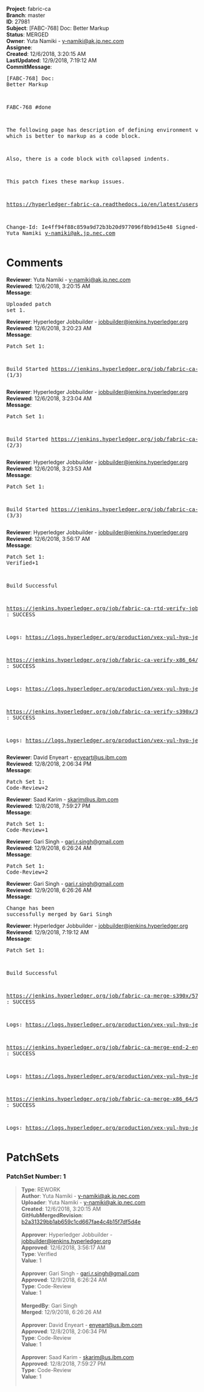 <strong>Project</strong>: fabric-ca<br><strong>Branch</strong>: master<br><strong>ID</strong>: 27981<br><strong>Subject</strong>: [FABC-768] Doc: Better Markup<br><strong>Status</strong>: MERGED<br><strong>Owner</strong>: Yuta Namiki - y-namiki@ak.jp.nec.com<br><strong>Assignee</strong>:<br><strong>Created</strong>: 12/6/2018, 3:20:15 AM<br><strong>LastUpdated</strong>: 12/9/2018, 7:19:12 AM<br><strong>CommitMessage</strong>:<br><pre>[FABC-768] Doc: Better Markup

FABC-768 #done

The following page has description of defining environment variables,
which is better to markup as a code block.

Also, there is a code block with collapsed indents.

This patch fixes these markup issues.

https://hyperledger-fabric-ca.readthedocs.io/en/latest/users-guide.html#hsm

Change-Id: Ie4ff94f88c859a9d72b3b20d977096f8b9d15e48
Signed-off-by: Yuta Namiki <y-namiki@ak.jp.nec.com>
</pre><h1>Comments</h1><strong>Reviewer</strong>: Yuta Namiki - y-namiki@ak.jp.nec.com<br><strong>Reviewed</strong>: 12/6/2018, 3:20:15 AM<br><strong>Message</strong>: <pre>Uploaded patch set 1.</pre><strong>Reviewer</strong>: Hyperledger Jobbuilder - jobbuilder@jenkins.hyperledger.org<br><strong>Reviewed</strong>: 12/6/2018, 3:20:23 AM<br><strong>Message</strong>: <pre>Patch Set 1:

Build Started https://jenkins.hyperledger.org/job/fabric-ca-verify-s390x/3581/ (1/3)</pre><strong>Reviewer</strong>: Hyperledger Jobbuilder - jobbuilder@jenkins.hyperledger.org<br><strong>Reviewed</strong>: 12/6/2018, 3:23:04 AM<br><strong>Message</strong>: <pre>Patch Set 1:

Build Started https://jenkins.hyperledger.org/job/fabric-ca-rtd-verify-job/215/ (2/3)</pre><strong>Reviewer</strong>: Hyperledger Jobbuilder - jobbuilder@jenkins.hyperledger.org<br><strong>Reviewed</strong>: 12/6/2018, 3:23:53 AM<br><strong>Message</strong>: <pre>Patch Set 1:

Build Started https://jenkins.hyperledger.org/job/fabric-ca-verify-x86_64/3479/ (3/3)</pre><strong>Reviewer</strong>: Hyperledger Jobbuilder - jobbuilder@jenkins.hyperledger.org<br><strong>Reviewed</strong>: 12/6/2018, 3:56:17 AM<br><strong>Message</strong>: <pre>Patch Set 1: Verified+1

Build Successful 

https://jenkins.hyperledger.org/job/fabric-ca-rtd-verify-job/215/ : SUCCESS

Logs: https://logs.hyperledger.org/production/vex-yul-hyp-jenkins-3/fabric-ca-rtd-verify-job/215

https://jenkins.hyperledger.org/job/fabric-ca-verify-x86_64/3479/ : SUCCESS

Logs: https://logs.hyperledger.org/production/vex-yul-hyp-jenkins-3/fabric-ca-verify-x86_64/3479

https://jenkins.hyperledger.org/job/fabric-ca-verify-s390x/3581/ : SUCCESS

Logs: https://logs.hyperledger.org/production/vex-yul-hyp-jenkins-3/fabric-ca-verify-s390x/3581</pre><strong>Reviewer</strong>: David Enyeart - enyeart@us.ibm.com<br><strong>Reviewed</strong>: 12/8/2018, 2:06:34 PM<br><strong>Message</strong>: <pre>Patch Set 1: Code-Review+2</pre><strong>Reviewer</strong>: Saad Karim - skarim@us.ibm.com<br><strong>Reviewed</strong>: 12/8/2018, 7:59:27 PM<br><strong>Message</strong>: <pre>Patch Set 1: Code-Review+1</pre><strong>Reviewer</strong>: Gari Singh - gari.r.singh@gmail.com<br><strong>Reviewed</strong>: 12/9/2018, 6:26:24 AM<br><strong>Message</strong>: <pre>Patch Set 1: Code-Review+2</pre><strong>Reviewer</strong>: Gari Singh - gari.r.singh@gmail.com<br><strong>Reviewed</strong>: 12/9/2018, 6:26:26 AM<br><strong>Message</strong>: <pre>Change has been successfully merged by Gari Singh</pre><strong>Reviewer</strong>: Hyperledger Jobbuilder - jobbuilder@jenkins.hyperledger.org<br><strong>Reviewed</strong>: 12/9/2018, 7:19:12 AM<br><strong>Message</strong>: <pre>Patch Set 1:

Build Successful 

https://jenkins.hyperledger.org/job/fabric-ca-merge-s390x/577/ : SUCCESS

Logs: https://logs.hyperledger.org/production/vex-yul-hyp-jenkins-3/fabric-ca-merge-s390x/577

https://jenkins.hyperledger.org/job/fabric-ca-merge-end-2-end-x86_64/172/ : SUCCESS

Logs: https://logs.hyperledger.org/production/vex-yul-hyp-jenkins-3/fabric-ca-merge-end-2-end-x86_64/172

https://jenkins.hyperledger.org/job/fabric-ca-merge-x86_64/577/ : SUCCESS

Logs: https://logs.hyperledger.org/production/vex-yul-hyp-jenkins-3/fabric-ca-merge-x86_64/577</pre><h1>PatchSets</h1><h3>PatchSet Number: 1</h3><blockquote><strong>Type</strong>: REWORK<br><strong>Author</strong>: Yuta Namiki - y-namiki@ak.jp.nec.com<br><strong>Uploader</strong>: Yuta Namiki - y-namiki@ak.jp.nec.com<br><strong>Created</strong>: 12/6/2018, 3:20:15 AM<br><strong>GitHubMergedRevision</strong>: [b2a31329bb1ab659c1cd667fae4c4b15f7df5d4e](https://github.com/hyperledger/fabric-ca/commit/b2a31329bb1ab659c1cd667fae4c4b15f7df5d4e)<br><br><strong>Approver</strong>: Hyperledger Jobbuilder - jobbuilder@jenkins.hyperledger.org<br><strong>Approved</strong>: 12/6/2018, 3:56:17 AM<br><strong>Type</strong>: Verified<br><strong>Value</strong>: 1<br><br><strong>Approver</strong>: Gari Singh - gari.r.singh@gmail.com<br><strong>Approved</strong>: 12/9/2018, 6:26:24 AM<br><strong>Type</strong>: Code-Review<br><strong>Value</strong>: 1<br><br><strong>MergedBy</strong>: Gari Singh<br><strong>Merged</strong>: 12/9/2018, 6:26:26 AM<br><br><strong>Approver</strong>: David Enyeart - enyeart@us.ibm.com<br><strong>Approved</strong>: 12/8/2018, 2:06:34 PM<br><strong>Type</strong>: Code-Review<br><strong>Value</strong>: 1<br><br><strong>Approver</strong>: Saad Karim - skarim@us.ibm.com<br><strong>Approved</strong>: 12/8/2018, 7:59:27 PM<br><strong>Type</strong>: Code-Review<br><strong>Value</strong>: 1<br><br></blockquote>